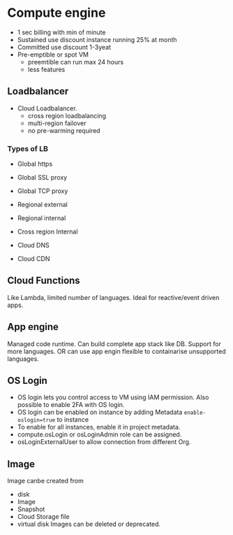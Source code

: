 # Compute engine
- 1 sec billing with min of minute
- Sustained use discount instance running 25% at month
- Committed use discount 1-3yeat
- Pre-emptible or spot VM
    - preemtible can run max 24 hours
    - less features 

## Loadbalancer
- Cloud Loadbalancer. 
    - cross region loadbalancing
    - multi-region failover
    - no pre-warming required

### Types of LB
- Global https
- Global SSL proxy
- Global TCP proxy
- Regional external
- Regional internal
- Cross region Internal


- Cloud DNS
- Cloud CDN

## Cloud Functions
Like Lambda, limited number of languages. Ideal for reactive/event driven apps.

## App engine
Managed code runtime. Can build complete app stack like DB. Support for more languages. OR can use app engin flexible to containarise unsupported languages.

## OS Login
- OS login lets you control access to VM using IAM permission. Also possible to enable 2FA with OS login. 
- OS login can be enabled on instance by adding Metadata `enable-oslogin=true` to instance
- To enable for all instances, enable it in project metadata.
- compute.osLogin or osLoginAdmin role can be assigned. 
- osLoginExternalUser to allow connection from different Org.

## Image
Image canbe created from
- disk
- Image
- Snapshot
- Cloud  Storage file
- virtual disk
Images can be deleted or deprecated.